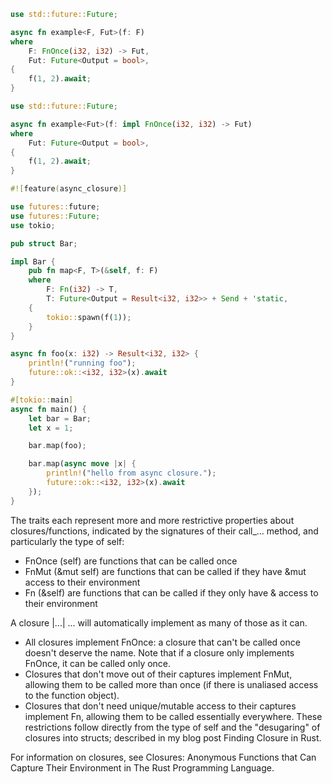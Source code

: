 ```rust
use std::future::Future;

async fn example<F, Fut>(f: F)
where
    F: FnOnce(i32, i32) -> Fut,
    Fut: Future<Output = bool>,
{
    f(1, 2).await;
}
```

```rust
use std::future::Future;

async fn example<Fut>(f: impl FnOnce(i32, i32) -> Fut)
where
    Fut: Future<Output = bool>,
{
    f(1, 2).await;
}
```

```rust
#![feature(async_closure)]

use futures::future;
use futures::Future;
use tokio;

pub struct Bar;

impl Bar {
    pub fn map<F, T>(&self, f: F)
    where
        F: Fn(i32) -> T,
        T: Future<Output = Result<i32, i32>> + Send + 'static,
    {
        tokio::spawn(f(1));
    }
}

async fn foo(x: i32) -> Result<i32, i32> {
    println!("running foo");
    future::ok::<i32, i32>(x).await
}

#[tokio::main]
async fn main() {
    let bar = Bar;
    let x = 1;

    bar.map(foo);

    bar.map(async move |x| {
        println!("hello from async closure.");
        future::ok::<i32, i32>(x).await
    });
}
```

The traits each represent more and more restrictive properties about closures/functions, indicated by the signatures of their call_... method, and particularly the type of self:
- FnOnce (self) are functions that can be called once
- FnMut (&mut self) are functions that can be called if they have &mut access to their environment
- Fn (&self) are functions that can be called if they only have & access to their environment

A closure |...| ... will automatically implement as many of those as it can.
- All closures implement FnOnce: a closure that can't be called once doesn't deserve the name. Note that if a closure only implements FnOnce, it can be called only once.
- Closures that don't move out of their captures implement FnMut, allowing them to be called more than once (if there is unaliased access to the function object).
- Closures that don't need unique/mutable access to their captures implement Fn, allowing them to be called essentially everywhere.
These restrictions follow directly from the type of self and the "desugaring" of closures into structs; described in my blog post Finding Closure in Rust.

For information on closures, see Closures: Anonymous Functions that Can Capture Their Environment in The Rust Programming Language.
